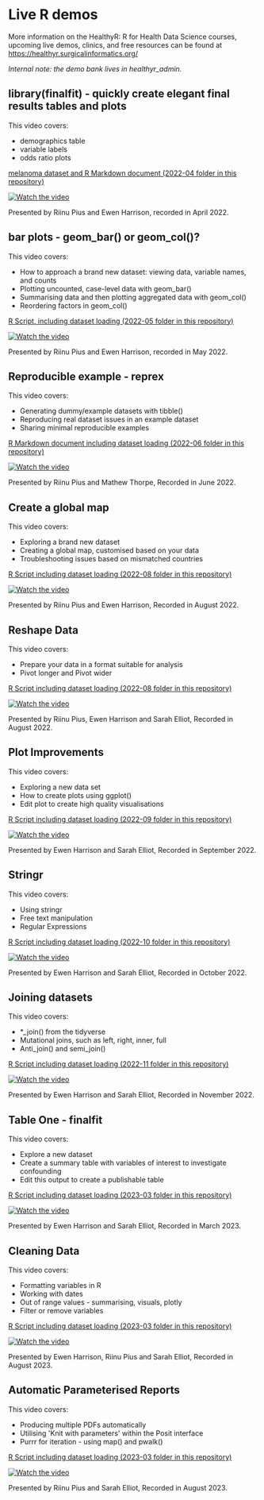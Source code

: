 # Live R demos

More information on the HealthyR: R for Health Data Science courses, upcoming live demos, clinics, and free resources can be found at https://healthyr.surgicalinformatics.org/

*Internal note: the demo bank lives in healthyr_admin.*

## library(finalfit) - quickly create elegant final results tables and plots

This video covers:
* demographics table
* variable labels
* odds ratio plots

[melanoma dataset and R Markdown document (2022-04 folder in this repository)](2022-04)


[![Watch the video](video_thumbnails/finalfit.png)](https://media.ed.ac.uk/media/HealthyR+demoA+finalfit.org/1_ed9ajpct)  

Presented by Riinu Pius and Ewen Harrison, recorded in April 2022.

## bar plots - geom_bar() or geom_col()?

This video covers:
* How to approach a brand new dataset: viewing data, variable names, and counts
* Plotting uncounted, case-level data with geom_bar()
* Summarising data and then plotting aggregated data with geom_col()
* Reordering factors in geom_col()

[R Script, including dataset loading (2022-05 folder in this repository)](2022-05)

[![Watch the video](video_thumbnails/geom_bar.png)](https://media.ed.ac.uk/media/HealthyR%20demo%3A%20geom_bar()%20vs%20geom_col()/1_49w03lqk)  

Presented by Riinu Pius and Ewen Harrison, recorded in May 2022.

## Reproducible example - reprex

This video covers:
* Generating dummy/example datasets with tibble()
* Reproducing real dataset issues in an example dataset
* Sharing minimal reproducible examples

[R Markdown document including dataset loading (2022-06 folder in this repository)](2022-06)

[![Watch the video](video_thumbnails/reprex.png)](https://media.ed.ac.uk/media/HealthyR%20demo%3A%20Reproducible%20examples%20(reprex)/1_zo8af9bg)  

Presented by Riinu Pius and Mathew Thorpe, Recorded in June 2022.

## Create a global map

This video covers:
* Exploring a brand new dataset
* Creating a global map, customised based on your data
* Troubleshooting issues based on mismatched countries

[R Script including dataset loading (2022-08 folder in this repository)](2022-08)

[![Watch the video](video_thumbnails/globalmap_demo.png)](https://media.ed.ac.uk/media/HealthyR%20demo%3A%20Global%20Map/1_sz1b44q4)  

Presented by Riinu Pius and Ewen Harrison, Recorded in August 2022. 

## Reshape Data

This video covers:
* Prepare your data in a format suitable for analysis 
* Pivot longer and Pivot wider

[R Script including dataset loading (2022-08 folder in this repository)](2022-08)

[![Watch the video](video_thumbnails/reshape_data.png)](https://media.ed.ac.uk/media/HealthyR%3A%20Reshaping%20Data%20(pivot)/1_wmix0222)

Presented by Riinu Pius, Ewen Harrison and Sarah Elliot, Recorded in August 2022. 

## Plot Improvements

This video covers:
* Exploring a new data set 
* How to create plots using ggplot()
* Edit plot to create high quality visualisations 

[R Script including dataset loading (2022-09 folder in this repository)](2022-09)

[![Watch the video](video_thumbnails/plot_improvements.png)](https://media.ed.ac.uk/media/HealthyR%20demo%3A%20Plot%20Improvements/1_obw1zgc0)

Presented by Ewen Harrison and Sarah Elliot, Recorded in September 2022. 

## Stringr

This video covers:
* Using stringr
* Free text manipulation
* Regular Expressions

[R Script including dataset loading (2022-10 folder in this repository)](2022-10)

[![Watch the video](video_thumbnails/stringr.png)](https://media.ed.ac.uk/media/HealthyR%20demo%3A%20stringR/1_2ksr312b)

Presented by Ewen Harrison and Sarah Elliot, Recorded in October 2022. 

## Joining datasets 

This video covers:
* *_join() from the tidyverse
* Mutational joins, such as left, right, inner, full
* Anti_join() and semi_join()

[R Script including dataset loading (2022-11 folder in this repository)](2022-11)

[![Watch the video](video_thumbnails/join_demo.png)](https://media.ed.ac.uk/media/HealthyR%20demo%3A%20joining%20datasets/1_wd239kz6)

Presented by Ewen Harrison and Sarah Elliot, Recorded in November 2022. 

## Table One - finalfit

This video covers:
* Explore a new dataset
* Create a summary table with variables of interest to investigate confounding 
* Edit this output to create a publishable table 

[R Script including dataset loading (2023-03 folder in this repository)](2023-03)

[![Watch the video](video_thumbnails/tableone_finalfit.png)](https://media.ed.ac.uk/media/HealthyR%20demo%3A%20Create%20table%20one/1_ivx5th4k)

Presented by Ewen Harrison and Sarah Elliot, Recorded in March 2023. 

## Cleaning Data 

This video covers:
* Formatting variables in R
* Working with dates
* Out of range values - summarising, visuals, plotly
* Filter or remove variables

[R Script including dataset loading (2023-03 folder in this repository)](2023-08)  

[![Watch the video](video_thumbnails/data_clean.png)](https://media.ed.ac.uk/media/HealthyR%20demo%3A%20cleaning%20data%201/1_oypymgwo)

Presented by Ewen Harrison, Riinu Pius and Sarah Elliot, Recorded in August 2023.

## Automatic Parameterised Reports 

This video covers:
* Producing multiple PDFs automatically
* Utilising 'Knit with parameters' within the Posit interface
* Purrr for iteration - using map() and pwalk()

[R Script including dataset loading (2023-03 folder in this repository)](2023-08)  

[![Watch the video](video_thumbnails/report_parameters.png)](https://media.ed.ac.uk/media/HealthyR%3A%20produce%20multiple%20reports/1_nx07syit)

Presented by Riinu Pius and Sarah Elliot, Recorded in August 2023.


